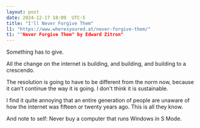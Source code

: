 ```yaml
---
layout: post
date: 2024-12-17 18:09  UTC-5
title: "I'll Never Forgive Them"
l1: "https://www.wheresyoured.at/never-forgive-them/"
t1: ""Never Forgive Them" by Edward Zitron"
---
```


Something has to give.

All the change on the internet is building, and building, and building to a crescendo. 

The resolution is going to have to be different from the norm now, because it can't continue the way it is going. I don't think it is sustainable.

I find it quite annoying that an entire generation of people are unaware of how the internet was fifteen or twenty years ago. This is all they know.

And note to self: Never buy a computer that runs Windows in S Mode.